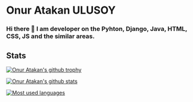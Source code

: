 # Onur Atakan ULUSOY
### Hi there 👋 I am developer on the Pyhton, Django, Java, HTML, CSS, JS and the similar areas.

## Stats
[![Onur Atakan's github trophy](https://github-profile-trophy.vercel.app/?username=onuratakan&row=1&no-bg=true)](https://github.com/ryo-ma/github-profile-trophy)

[![Onur Atakan's github stats](https://github-readme-stats.vercel.app/api?username=onuratakan&theme=blue-green&show_icons=true)](https://github.com/anuraghazra/github-readme-stats)

[![Most used languages](https://github-readme-stats.vercel.app/api/top-langs/?username=onuratakan&theme=blue-green&layout=compact)](https://github.com/anuraghazra/github-readme-stats)
